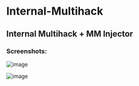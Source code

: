 # Internal-Multihack
## Internal Multihack + MM Injector
### Screenshots: 



![image](https://media.discordapp.net/attachments/1058110796812517526/1114262739276271797/image.png)

![image](https://media.discordapp.net/attachments/1058110796812517526/1114263500445986816/image.png?width=1290&height=671)


